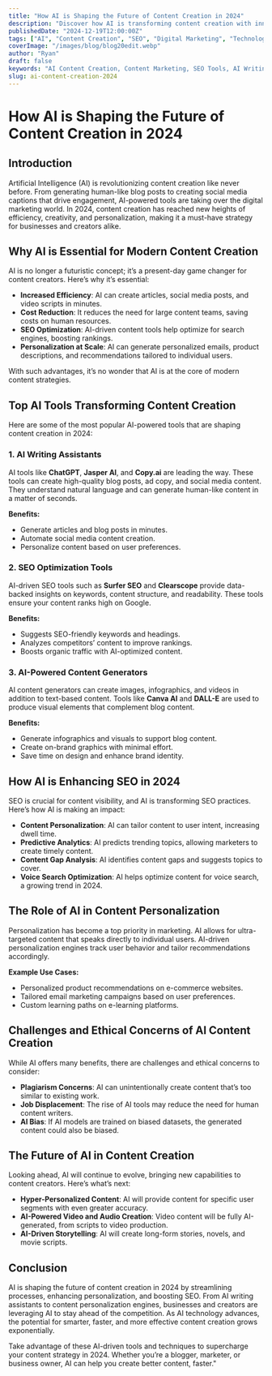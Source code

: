 ```yaml
---
title: "How AI is Shaping the Future of Content Creation in 2024"
description: "Discover how AI is transforming content creation with innovative tools, smarter algorithms, and enhanced creativity in 2024."
publishedDate: "2024-12-19T12:00:00Z"
tags: ["AI", "Content Creation", "SEO", "Digital Marketing", "Technology"]
coverImage: "/images/blog/blog20edit.webp"
author: "Ryan"
draft: false
keywords: "AI Content Creation, Content Marketing, SEO Tools, AI Writing Tools, AI in Marketing, AI in Content Strategy, Automated Content, Digital Marketing Trends, AI Blogging Tools, AI Content Generation"
slug: ai-content-creation-2024
---
```


# How AI is Shaping the Future of Content Creation in 2024

## Introduction

Artificial Intelligence (AI) is revolutionizing content creation like never before. From generating human-like blog posts to creating social media captions that drive engagement, AI-powered tools are taking over the digital marketing world. In 2024, content creation has reached new heights of efficiency, creativity, and personalization, making it a must-have strategy for businesses and creators alike.

## Why AI is Essential for Modern Content Creation

AI is no longer a futuristic concept; it’s a present-day game changer for content creators. Here’s why it’s essential:

- **Increased Efficiency**: AI can create articles, social media posts, and video scripts in minutes.
- **Cost Reduction**: It reduces the need for large content teams, saving costs on human resources.
- **SEO Optimization**: AI-driven content tools help optimize for search engines, boosting rankings.
- **Personalization at Scale**: AI can generate personalized emails, product descriptions, and recommendations tailored to individual users.

With such advantages, it’s no wonder that AI is at the core of modern content strategies.

## Top AI Tools Transforming Content Creation

Here are some of the most popular AI-powered tools that are shaping content creation in 2024:

### 1. **AI Writing Assistants**

AI tools like **ChatGPT**, **Jasper AI**, and **Copy.ai** are leading the way. These tools can create high-quality blog posts, ad copy, and social media content. They understand natural language and can generate human-like content in a matter of seconds.

**Benefits:**

- Generate articles and blog posts in minutes.
- Automate social media content creation.
- Personalize content based on user preferences.

### 2. **SEO Optimization Tools**

AI-driven SEO tools such as **Surfer SEO** and **Clearscope** provide data-backed insights on keywords, content structure, and readability. These tools ensure your content ranks high on Google.

**Benefits:**

- Suggests SEO-friendly keywords and headings.
- Analyzes competitors’ content to improve rankings.
- Boosts organic traffic with AI-optimized content.

### 3. **AI-Powered Content Generators**

AI content generators can create images, infographics, and videos in addition to text-based content. Tools like **Canva AI** and **DALL-E** are used to produce visual elements that complement blog content.

**Benefits:**

- Generate infographics and visuals to support blog content.
- Create on-brand graphics with minimal effort.
- Save time on design and enhance brand identity.

## How AI is Enhancing SEO in 2024

SEO is crucial for content visibility, and AI is transforming SEO practices. Here’s how AI is making an impact:

- **Content Personalization**: AI can tailor content to user intent, increasing dwell time.
- **Predictive Analytics**: AI predicts trending topics, allowing marketers to create timely content.
- **Content Gap Analysis**: AI identifies content gaps and suggests topics to cover.
- **Voice Search Optimization**: AI helps optimize content for voice search, a growing trend in 2024.

## The Role of AI in Content Personalization

Personalization has become a top priority in marketing. AI allows for ultra-targeted content that speaks directly to individual users. AI-driven personalization engines track user behavior and tailor recommendations accordingly.

**Example Use Cases:**

- Personalized product recommendations on e-commerce websites.
- Tailored email marketing campaigns based on user preferences.
- Custom learning paths on e-learning platforms.

## Challenges and Ethical Concerns of AI Content Creation

While AI offers many benefits, there are challenges and ethical concerns to consider:

- **Plagiarism Concerns**: AI can unintentionally create content that’s too similar to existing work.
- **Job Displacement**: The rise of AI tools may reduce the need for human content writers.
- **AI Bias**: If AI models are trained on biased datasets, the generated content could also be biased.

## The Future of AI in Content Creation

Looking ahead, AI will continue to evolve, bringing new capabilities to content creators. Here’s what’s next:

- **Hyper-Personalized Content**: AI will provide content for specific user segments with even greater accuracy.
- **AI-Powered Video and Audio Creation**: Video content will be fully AI-generated, from scripts to video production.
- **AI-Driven Storytelling**: AI will create long-form stories, novels, and movie scripts.

## Conclusion

AI is shaping the future of content creation in 2024 by streamlining processes, enhancing personalization, and boosting SEO. From AI writing assistants to content personalization engines, businesses and creators are leveraging AI to stay ahead of the competition. As AI technology advances, the potential for smarter, faster, and more effective content creation grows exponentially.

Take advantage of these AI-driven tools and techniques to supercharge your content strategy in 2024. Whether you’re a blogger, marketer, or business owner, AI can help you create better content, faster."
